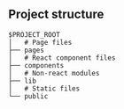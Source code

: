 ## Project structure

```
$PROJECT_ROOT
│   # Page files
├── pages
│   # React component files
├── components
│   # Non-react modules
├── lib
│   # Static files
└── public
```
